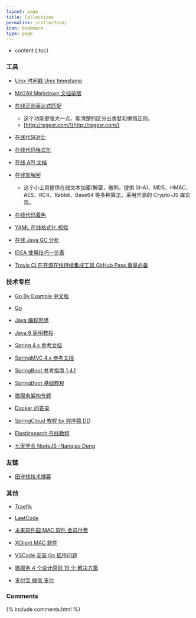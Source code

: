```yaml
---
layout: page
title: Collections
permalink: /collection/
icon: bookmark
type: page
---
```


- content
  {:toc}

### 工具

- [Unix 时间戳 Unix timestamp](http://tool.chinaz.com/Tools/unixtime.aspx)

- [Md2All Markdown 文档排版](http://md.aclickall.com/)

- [在线正则表达式匹配](https://regex101.com/)

  - 这个功能更强大一点，能清楚的区分出贪婪和懒惰正则。
  - [http://regexr.com/](http://regexr.com/)

- [在线代码对比](http://tool.oschina.net/diff)

- [在线代码格式化](http://tool.oschina.net/codeformat/xml/)

- [在线 API 文档](http://tool.oschina.net/apidocs)

- [在线加解密](http://tool.oschina.net/encrypt)

  - 这个小工具提供在线文本加密/解密，散列，提供 SHA1、MD5、HMAC、AES、RC4、Rabbit、Base64 等多种算法，采用开源的 Crypto-JS 库实现。

- [在线代码着色](http://tool.oschina.net/highlight)

- [YAML 在线格式化 校验](http://www.yamllint.com/)

- [在线 Java GC 分析](http://gceasy.io/)

- [IDEA 使用技巧一览表](https://blog.csdn.net/u013792648/article/details/51085321)

- [Travis CI 在开源在线持续集成工具 GitHub Pass 徽章必备](https://travis-ci.org)

### 技术专栏

- [Go By Example 中文版](https://gobyexample.xgwang.me/)

- [Go](https://golang.google.cn/)

- [Java 编程思想](http://blog.didispace.com/books/think-in-java/)

- [Java 8 简明教程](http://blog.didispace.com/books/java8-tutorial/)

- [Spring 4.x 参考文档](http://blog.didispace.com/books/spring-framework-4-reference/)

- [SpringMVC 4.x 参考文档](http://blog.didispace.com/books/spring-mvc-4-tutorial/)

- [SpringBoot 参考指南 1.4.1](http://blog.didispace.com/books/spring-boot-reference/)

- [SpringBoot 基础教程](http://blog.didispace.com/Spring-Boot%E5%9F%BA%E7%A1%80%E6%95%99%E7%A8%8B/)

- [微服务架构专题](http://blog.didispace.com/micro-serivces-arch/)

- [Docker 问答录](https://blog.lab99.org/post/docker-2016-07-14-faq.html)

- [SpringCloud 教程 by 程序猿 DD](http://blog.didispace.com/Spring-Cloud%E5%9F%BA%E7%A1%80%E6%95%99%E7%A8%8B/)

- [Elasticsearch 在线教程](https://www.sojson.com/tag_elasticsearch.html)

- [七天学会 NodeJS -Nanqiao Deng](https://nqdeng.github.io/7-days-nodejs)

### 友链

- [田守枝技术博客](http://www.tianshouzhi.com/#)

### 其他

- [Traefik](http://traefik.cn/)

- [LeetCode](https://leetcode-cn.com/problemset/all/)

- [未来软件园 MAC 软件 会员付费](http://www.orsoon.com/)

- [XClient MAC 软件](https://xclient.info/)

- [VSCode 安装 Go 插件问题](https://blog.csdn.net/aspace123/article/details/81270556)

- [微服务 4 个设计原则 19 个 解决方案](http://server.51cto.com/Micro-551054.htm)

- [支付宝 微信 支付](http://blog.leanote.com/post/programhacker/Java-%E6%94%AF%E4%BB%98%E5%AE%9D-%E5%BE%AE%E4%BF%A1%E6%94%AF%E4%BB%98)

### Comments

{% include comments.html %}
